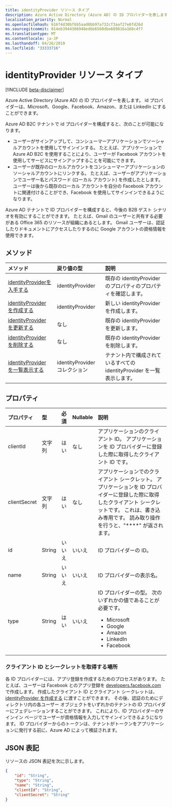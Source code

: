 ```yaml
---
title: identityProvider リソース タイプ
description: Azure Active Directory (Azure AD) の ID プロバイダーを表します。 id プロバイダーは、Microsoft、Google、Facebook、Amazon、または LinkedIn にすることができます。
localization_priority: Normal
ms.openlocfilehash: 616f4d30bf6b5aad0bb97a732cf3aaf27e0fd26d
ms.sourcegitcommit: 014eb3944306948edbb6560dbe689816a168c4f7
ms.translationtype: MT
ms.contentlocale: ja-JP
ms.lasthandoff: 04/26/2019
ms.locfileid: "33333716"
---
```

# <a name="identityprovider-resource-type"></a>identityProvider リソース タイプ

[!INCLUDE [beta-disclaimer](../../includes/beta-disclaimer.md)]

Azure Active Directory (Azure AD) の ID プロバイダーを表します。 id プロバイダーは、Microsoft、Google、Facebook、Amazon、または LinkedIn にすることができます。

Azure AD B2C テナントで id プロバイダーを構成すると、次のことが可能になります。

* ユーザーがサインアップして、コンシューマーアプリケーションでソーシャルアカウントを使用してサインインする。 たとえば、アプリケーションで Azure AD B2C を使用することにより、ユーザーが Facebook アカウントを使用してサービスにサインアップすることを可能にできます。
* ユーザーが既存のローカルアカウントをコンシューマーアプリケーションのソーシャルアカウントにリンクする。 たとえば、ユーザーがアプリケーションでユーザー名とパスワード (ローカル アカウント) を作成したとします。 ユーザーは後から既存のローカル アカウントを自分の Facebook アカウントに関連付けることができ、Facebook を使用してサインインできるようになります。

Azure AD テナントで ID プロバイダーを構成すると、今後の B2B ゲスト シナリオを有効にすることができます。 たとえば、Gmail のユーザーと共有する必要がある Office 365 のリソースが組織にあるとします。 Gmail ユーザーは、認証したりドキュメントにアクセスしたりするのに Google アカウントの資格情報を使用できます。

## <a name="methods"></a>メソッド

| メソッド       | 戻り値の型  |説明|
|:---------------|:--------|:----------|
|[identityProviderを入手する](../api/identityprovider-get.md) |identityProvider|既存の identityProvider のプロパティのプロパティを確認します。|
|[identityProvider を作成する](../api/identityprovider-post-identityproviders.md)|identityProvider|新しい identityProvider を作成します。|
|[identityProvider を更新する](../api/identityprovider-update.md)|なし|既存の identityProvider を更新します。|
|[identityProvider を削除する](../api/identityprovider-delete.md)|なし|既存の identityProvider を削除します。|
|[identityProvider を一覧表示する](../api/identityprovider-list.md)|identityProvider コレクション|テナント内で構成されているすべての identityProvider を一覧表示します。|

## <a name="properties"></a>プロパティ

|プロパティ|型|必須|Nullable|説明|
|:---------------|:--------|:--------|:--------|:----------|
|clientId|文字列|はい|なし|アプリケーションのクライアント ID。 アプリケーションを ID プロバイダーに登録した際に取得したクライアント ID です。|
|clientSecret|文字列|はい|なし|アプリケーションでのクライアント シークレット。 アプリケーションを ID プロバイダーに登録した際に取得したクライアント シークレットです。 これは、書き込み専用です。 読み取り操作を行うと、"\*\*\*\*" が返されます。|
|id|String|いいえ|いいえ|ID プロバイダーの ID。|
|name|String|いいえ|いいえ|ID プロバイダーの表示名。|
|type|String|はい|いいえ|ID プロバイダーの型。 次のいずれかの値であることが必要です。 <ul><li/>Microsoft<li/>Google<li/>Amazon<li/>LinkedIn<li/>Facebook</ul>|

### <a name="where-to-get-the-client-id-and-secret"></a>クライアント ID とシークレットを取得する場所

各 ID プロバイダーには、アプリ登録を作成するためのプロセスがあります。 たとえば、ユーザーは Facebook とのアプリ登録を [developers.facebook.com](https://developers.facebook.com/) で作成します。 作成したクライアント ID とクライアント シークレットは、[identityProvider を作成する](../api/identityprovider-post-identityproviders.md) に渡すことができます。 その後、認証のためにディレクトリ内の各ユーザー オブジェクトをいずれかのテナントの ID プロバイダーにフェデレーションすることができます。 これにより、ID プロバイダーのサインイン ページでユーザーが資格情報を入力してサインインできるようになります。 ID プロバイダーからのトークンは、テナントがトークンをアプリケーションに発行する前に、Azure AD によって検証されます。

## <a name="json-representation"></a>JSON 表記

リソースの JSON 表記を次に示します。

<!-- {
  "blockType": "resource",
  "@odata.type": "microsoft.graph.IdentityProvider"
} -->

```json
{
    "id": "String",
    "type": "String",
    "name": "String",
    "clientId": "String",
    "clientSecret": "String"
}
```
